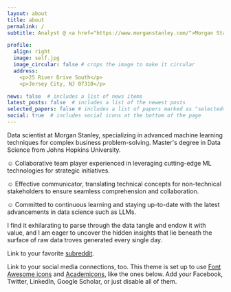 ```yaml
---
layout: about
title: about
permalink: /
subtitle: Analyst @ <a href="https://www.morganstanley.com/">Morgan Stanley</a> | <a href="https://www.jhu.edu/">Johns Hopkins</a> Alumni

profile:
  align: right
  image: self.jpg
  image_circular: false # crops the image to make it circular
  address: 
    <p>25 River Drive South</p>
    <p>Jersey City, NJ 07310</p>

news: false  # includes a list of news items
latest_posts: false  # includes a list of the newest posts
selected_papers: false # includes a list of papers marked as "selected={true}"
social: true  # includes social icons at the bottom of the page
---
```


Data scientist at Morgan Stanley, specializing in advanced machine learning techniques for complex business problem-solving. Master's degree in Data Science from Johns Hopkins University.

<p>&#9786; Collaborative team player experienced in leveraging cutting-edge ML technologies for strategic initiatives.</p>
<p>&#9786; Effective communicator, translating technical concepts for non-technical stakeholders to ensure seamless comprehension and collaboration.</p>
<p>&#9786; Committed to continuous learning and staying up-to-date with the latest advancements in data science such as LLMs.</p> 

I find it exhilarating to parse through the data tangle and endow it with value, and I am eager to uncover the hidden insights that lie beneath the surface of raw data troves generated every single day.

Link to your favorite [subreddit](http://reddit.com). 


Link to your social media connections, too. This theme is set up to use [Font Awesome icons](http://fortawesome.github.io/Font-Awesome/) and [Academicons](https://jpswalsh.github.io/academicons/), like the ones below. Add your Facebook, Twitter, LinkedIn, Google Scholar,
or just disable all of them. 


